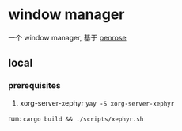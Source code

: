 # window manager

一个 window manager, 基于 [penrose](https://github.com/sminez/penrose)

## local

### prerequisites

1. xorg-server-xephyr `yay -S xorg-server-xephyr`

run: `cargo build && ./scripts/xephyr.sh`
